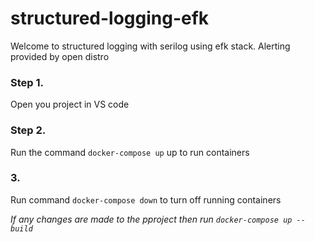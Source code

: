 # structured-logging-efk
Welcome to structured logging with serilog using efk stack. Alerting provided by open distro

### Step 1. 
Open you project in VS code

### Step 2.
Run the command `docker-compose up` up to run containers

### 3.
Run command `docker-compose down` to turn off running containers

*If any changes are made to the pproject then run `docker-compose up --build`*
